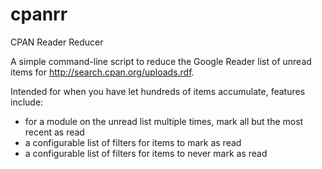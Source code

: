 cpanrr
======

CPAN Reader Reducer

A simple command-line script to reduce the Google Reader list of unread items
for http://search.cpan.org/uploads.rdf.

Intended for when you have let hundreds of items accumulate, features include:
* for a module on the unread list multiple times, mark all but the most recent as read
* a configurable list of filters for items to mark as read
* a configurable list of filters for items to never mark as read


